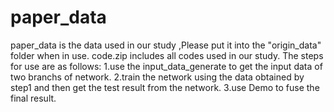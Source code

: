 # paper_data
paper_data is the data used in our study ,Please put it into the "origin_data" folder when in use.
code.zip includes all codes used in our study.
The steps for use are as follows:
1.use the input_data_generate to get the input data of two branchs of network.
2.train the network using the data obtained by step1 and then get the test result from the network.
3.use Demo to fuse the final result.
